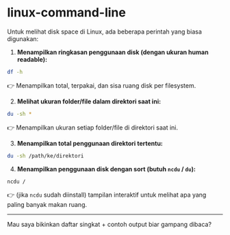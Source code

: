 # linux-command-line

Untuk melihat disk space di Linux, ada beberapa perintah yang biasa digunakan:

1. **Menampilkan ringkasan penggunaan disk (dengan ukuran human readable):**

```bash
df -h
```

👉 Menampilkan total, terpakai, dan sisa ruang disk per filesystem.

2. **Melihat ukuran folder/file dalam direktori saat ini:**

```bash
du -sh *
```

👉 Menampilkan ukuran setiap folder/file di direktori saat ini.

3. **Menampilkan total penggunaan direktori tertentu:**

```bash
du -sh /path/ke/direktori
```

4. **Menampilkan penggunaan disk dengan sort (butuh `ncdu` / `du`):**

```bash
ncdu /
```

👉 (jika `ncdu` sudah diinstall) tampilan interaktif untuk melihat apa yang paling banyak makan ruang.

---

Mau saya bikinkan daftar singkat + contoh output biar gampang dibaca?
